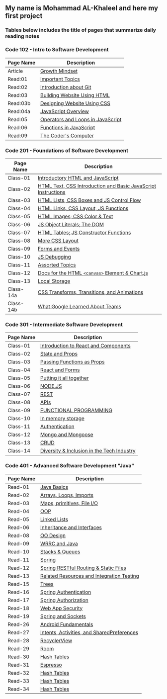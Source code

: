 ## **My name is Mohammad AL-Khaleel and here my first project**

### **Tables below includes the title of pages that summarize daily reading notes**
       
       
### **Code 102 - Intro to Software Development**

| **Page Name** | **Description** |
| -----------   | --------------- |
| Article       |[Growth Mindset](https://malkhaleel88.github.io/reading-notes/Article)                   |
| Read:01       |[Important Topics](https://malkhaleel88.github.io/reading-notes/Read:01)                 |
| Read:02       |[Introduction about Git](https://malkhaleel88.github.io/reading-notes/Read:02)           |
| Read:03       |[Building Website Using HTML](https://malkhaleel88.github.io/reading-notes/Read:03)      |
| Read:03b      |[Designing Website Using CSS](https://malkhaleel88.github.io/reading-notes/Read:03b)     |
| Read:04a      |[JavaScript Overview](https://malkhaleel88.github.io/reading-notes/Read:04a)             |
| Read:05       |[Operators and Loops in JavaScript](https://malkhaleel88.github.io/reading-notes/Read:05)|
| Read:06       |[Functions in JavaScript](https://malkhaleel88.github.io/reading-notes/Read:06)          |
| Read:09       |[The Coder's Computer](https://malkhaleel88.github.io/reading-notes/Read:09)             |




### **Code 201 - Foundations of Software Development**

| **Page Name**   | **Description** |
| -----------     | --------------- |
| Class-01        |[Introductory HTML and JavaScript](https://malkhaleel88.github.io/reading-notes/Class-01)|
| Class-02        |[HTML Text, CSS Introduction and Basic JavaScript Instructions](https://malkhaleel88.github.io/reading-notes/Class-02)|
| Class-03        |[HTML Lists, CSS Boxes and JS Control Flow](https://malkhaleel88.github.io/reading-notes/Class-03)|
| Class-04        |[HTML Links, CSS Layout, JS Functions](https://malkhaleel88.github.io/reading-notes/Class-04)|
| Class-05        |[HTML Images; CSS Color & Text](https://malkhaleel88.github.io/reading-notes/Class-05)|
| Class-06        |[JS Object Literals; The DOM](https://malkhaleel88.github.io/reading-notes/Class-06)|
| Class-07        |[HTML Tables; JS Constructor Functions](https://malkhaleel88.github.io/reading-notes/Class-07)|
| Class-08        |[More CSS Layout](https://malkhaleel88.github.io/reading-notes/Class-08)|
| Class-09        |[Forms and Events](https://malkhaleel88.github.io/reading-notes/Class-09)|
| Class-10        |[JS Debugging](https://malkhaleel88.github.io/reading-notes/Class-10)|
| Class-11        |[Assorted Topics](https://malkhaleel88.github.io/reading-notes/Class-11)|
| Class-12        |[Docs for the HTML `<canvas>` Element & Chart.js](https://malkhaleel88.github.io/reading-notes/Class-12)|
| Class-13        |[Local Storage](https://malkhaleel88.github.io/reading-notes/Class-13)|
| Class-14a       |[CSS Transforms, Transitions, and Animations](https://malkhaleel88.github.io/reading-notes/Class-14a)|
| Class-14b       |[What Google Learned About Teams](https://malkhaleel88.github.io/reading-notes/Class-14b)|




### **Code 301 - Intermediate Software Development**

| **Page Name**   | **Description** |
| -----------     | --------------- |
| Class-01        |[Introduction to React and Components](https://malkhaleel88.github.io/reading-notes/Reading-01)|
| Class-02        |[State and Props](https://malkhaleel88.github.io/reading-notes/Reading-02)|
| Class-03        |[Passing Functions as Props](https://malkhaleel88.github.io/reading-notes/Reading-03)|
| Class-04        |[React and Forms](https://malkhaleel88.github.io/reading-notes/Reading-04)|
| Class-05        |[Putting it all together](https://malkhaleel88.github.io/reading-notes/Reading-05)|
| Class-06        |[NODE.JS](https://malkhaleel88.github.io/reading-notes/Reading-06)|
| Class-07        |[REST](https://malkhaleel88.github.io/reading-notes/Reading-07)|
| Class-08        |[APIs](https://malkhaleel88.github.io/reading-notes/Reading-08)|
| Class-09        |[FUNCTIONAL PROGRAMMING](https://malkhaleel88.github.io/reading-notes/Reading-09)|
| Class-10        |[In memory storage](https://malkhaleel88.github.io/reading-notes/Reading-10)|
| Class-11        |[Authentication](https://malkhaleel88.github.io/reading-notes/Reading-11)|
| Class-12        |[Mongo and Mongoose](https://malkhaleel88.github.io/reading-notes/Reading-12)|
| Class-13        |[CRUD](https://malkhaleel88.github.io/reading-notes/Reading-13)|
| Class-14        |[Diversity & Inclusion in the Tech Industry](https://malkhaleel88.github.io/reading-notes/Reading-14)|




### **Code 401 - Advanced Software Development "Java"**

| **Page Name**   | **Description** |
| -----------     | --------------- |
| Read-01        |[Java Basics](https://malkhaleel88.github.io/reading-notes/Read-01)|
| Read-02        |[Arrays, Loops, Imports](https://malkhaleel88.github.io/reading-notes/Read-02)|
| Read-03        |[Maps, primitives, File I/O](https://malkhaleel88.github.io/reading-notes/Read-03)|
| Read-04        |[OOP](https://malkhaleel88.github.io/reading-notes/Read-04)|
| Read-05        |[Linked Lists](https://malkhaleel88.github.io/reading-notes/Read-05)|
| Read-06        |[Inheritance and Interfaces](https://malkhaleel88.github.io/reading-notes/Read-06)|
| Read-08        |[OO Design](https://malkhaleel88.github.io/reading-notes/Read-08)|
| Read-09        |[WRRC and Java](https://malkhaleel88.github.io/reading-notes/Read-09)|
| Read-10        |[Stacks & Queues](https://malkhaleel88.github.io/reading-notes/Read-10)|
| Read-11        |[Spring](https://malkhaleel88.github.io/reading-notes/Read-11)|
| Read-12        |[Spring RESTful Routing & Static Files](https://malkhaleel88.github.io/reading-notes/Read-12)|
| Read-13        |[Related Resources and Integration Testing](https://malkhaleel88.github.io/reading-notes/Read-13)|
| Read-15        |[Trees](https://malkhaleel88.github.io/reading-notes/Read-15)|
| Read-16        |[Spring Authentication](https://malkhaleel88.github.io/reading-notes/Read-16)|
| Read-17        |[Spring Authorization](https://malkhaleel88.github.io/reading-notes/Read-17)|
| Read-18        |[Web App Security](https://malkhaleel88.github.io/reading-notes/Read-18)|
| Read-19        |[Spring and Sockets](https://malkhaleel88.github.io/reading-notes/Read-19)|
| Read-26        |[Android Fundamentals](https://malkhaleel88.github.io/reading-notes/Read-26)|
| Read-27        |[Intents, Activities, and SharedPreferences](https://malkhaleel88.github.io/reading-notes/Read-27)|
| Read-28        |[RecyclerView](https://malkhaleel88.github.io/reading-notes/Read-28)|
| Read-29        |[Room](https://malkhaleel88.github.io/reading-notes/Read-29)|
| Read-30        |[Hash Tables](https://malkhaleel88.github.io/reading-notes/Read-30)|
| Read-31        |[Espresso](https://malkhaleel88.github.io/reading-notes/Read-31)|
| Read-32        |[Hash Tables](https://malkhaleel88.github.io/reading-notes/Read-32)|
| Read-33        |[Hash Tables](https://malkhaleel88.github.io/reading-notes/Read-33)|
| Read-34        |[Hash Tables](https://malkhaleel88.github.io/reading-notes/Read-34)|